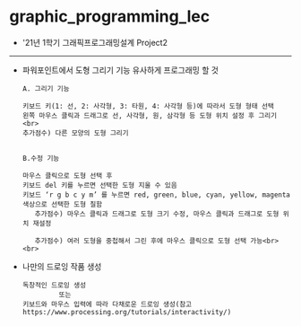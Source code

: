 # graphic_programming_lec
* '21년 1학기 그래픽프로그래밍설계 Project2 <br>
-------
* 파워포인트에서 도형 그리기 기능 유사하게 프로그래밍 할 것

      A. 그리기 기능

      키보드 키(1: 선, 2: 사각형, 3: 타원, 4: 사각형 등)에 따라서 도형 형태 선택
      왼쪽 마우스 클릭과 드래그로 선, 사각형, 원, 삼각형 등 도형 위치 설정 후 그리기 <br>
      추가점수) 다른 모양의 도형 그리기


      B.수정 기능

      마우스 클릭으로 도형 선택 후
      키보드 del 키를 누르면 선택한 도형 지울 수 있음
      키보드 ‘r g b c y m’ 를 누르면 red, green, blue, cyan, yellow, magenta 색상으로 선택한 도형 칠함
         추가점수) 마우스 클릭과 드래그로 도형 크기 수정, 마우스 클릭과 드래그로 도형 위치 재설정

         추가점수) 여러 도형을 중첩해서 그린 후에 마우스 클릭으로 도형 선택 가능<br><br>

   

* 나만의 드로잉 작품 생성

      독창적인 드로잉 생성
               또는
      키보드와 마우스 입력에 따라 다채로운 드로잉 생성(참고 https://www.processing.org/tutorials/interactivity/)
